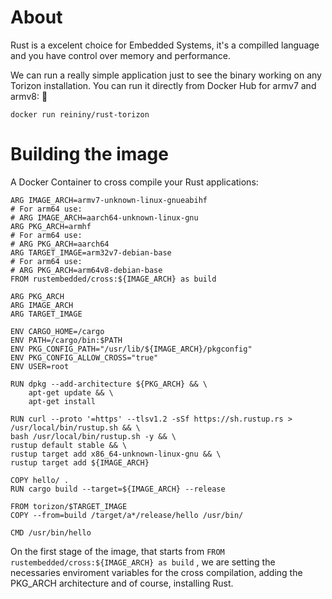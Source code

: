 # About

Rust is a excelent choice for Embedded Systems, it's a compilled language and you have control over memory and performance.
 
We can run a really simple application just to see the binary working on any Torizon installation. You can run it directly from Docker Hub for armv7 and armv8: 🐋

```
docker run reininy/rust-torizon
```

# Building the image

A Docker Container to cross compile your Rust applications:

```
ARG IMAGE_ARCH=armv7-unknown-linux-gnueabihf
# For arm64 use:
# ARG IMAGE_ARCH=aarch64-unknown-linux-gnu
ARG PKG_ARCH=armhf
# For arm64 use:
# ARG PKG_ARCH=aarch64
ARG TARGET_IMAGE=arm32v7-debian-base
# For arm64 use:
# ARG PKG_ARCH=arm64v8-debian-base
FROM rustembedded/cross:${IMAGE_ARCH} as build

ARG PKG_ARCH
ARG IMAGE_ARCH
ARG TARGET_IMAGE

ENV CARGO_HOME=/cargo
ENV PATH=/cargo/bin:$PATH
ENV PKG_CONFIG_PATH="/usr/lib/${IMAGE_ARCH}/pkgconfig"
ENV PKG_CONFIG_ALLOW_CROSS="true"
ENV USER=root

RUN dpkg --add-architecture ${PKG_ARCH} && \
    apt-get update && \
    apt-get install 

RUN curl --proto '=https' --tlsv1.2 -sSf https://sh.rustup.rs > /usr/local/bin/rustup.sh && \
bash /usr/local/bin/rustup.sh -y && \
rustup default stable && \
rustup target add x86_64-unknown-linux-gnu && \
rustup target add ${IMAGE_ARCH}

COPY hello/ .
RUN cargo build --target=${IMAGE_ARCH} --release

FROM torizon/$TARGET_IMAGE
COPY --from=build /target/a*/release/hello /usr/bin/

CMD /usr/bin/hello
```

On the first stage of the image, that starts from `FROM rustembedded/cross:${IMAGE_ARCH} as build`  , we are setting the necessaries enviroment variables for the cross compilation, adding the PKG_ARCH architecture and of course, installing Rust.



